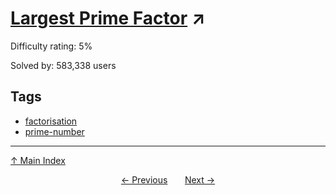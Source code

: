 # [Largest Prime Factor](https://projecteuler.net/problem=3) ↗️

Difficulty rating: 5%

Solved by: 583,338 users
## Tags

- [factorisation](../tags/factorisation.md)
- [prime-number](../tags/prime-number.md)



---

[↑ Main Index](../README.md)


<div align=center><a href='2.md'>← Previous</a> &nbsp;&nbsp; &nbsp;&nbsp;  <a href='4.md'>Next →</a></div>
